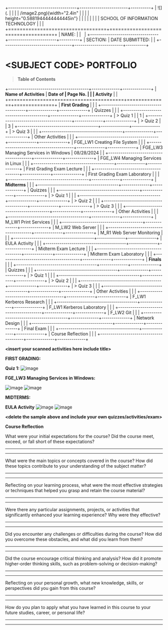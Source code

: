 +----------------------------------+------------------------+----------+
| ![](.                            |                        |          |
| /image2.png){width="2.4in" |                        |          |
| height="0.5881944444444445in"}   |                        |          |
|                                  |                        |          |
| SCHOOL OF INFORMATION TECHNOLOGY |                        |          |
+==================================+========================+==========+
| NAME:                            |                        |          |
+----------------------------------+------------------------+----------+
| SECTION:                         | DATE SUBMITTED:        |          |
+----------------------------------+------------------------+----------+

# \<SUBJECT CODE\> PORTFOLIO

> **Table of Contents**

+----------------------------------------+--------------+--------------+
| **Name of Activities**                 | **Date of    | **Page No.** |
|                                        | Activity**   |              |
+========================================+==============+==============+
| **First Grading**                      |              |              |
+----------------------------------------+--------------+--------------+
| Quizzes                                |              |              |
+----------------------------------------+--------------+--------------+
| > Quiz 1                               |              | 1            |
+----------------------------------------+--------------+--------------+
| > Quiz 2                               |              | 3            |
+----------------------------------------+--------------+--------------+
| > Quiz 3                               |              |              |
+----------------------------------------+--------------+--------------+
| Other Activities                       |              |              |
+----------------------------------------+--------------+--------------+
| FGE_LW1 Creating File System           |              |              |
+----------------------------------------+--------------+--------------+
| FGE_LW3 Managing Services in Windows   | 08/28/2024   |              |
+----------------------------------------+--------------+--------------+
| FGE_LW4 Managing Services in Linux     |              |              |
+----------------------------------------+--------------+--------------+
| First Grading Exam Lecture             |              |              |
+----------------------------------------+--------------+--------------+
| First Grading Exam Laboratory          |              |              |
+----------------------------------------+--------------+--------------+
| **Midterms**                           |              |              |
+----------------------------------------+--------------+--------------+
| Quizzes                                |              |              |
+----------------------------------------+--------------+--------------+
| > Quiz 1                               |              |              |
+----------------------------------------+--------------+--------------+
| > Quiz 2                               |              |              |
+----------------------------------------+--------------+--------------+
| > Quiz 3                               |              |              |
+----------------------------------------+--------------+--------------+
| Other Activities                       |              |              |
+----------------------------------------+--------------+--------------+
| M_LW1 Print Services                   |              |              |
+----------------------------------------+--------------+--------------+
| M_LW2 Web Server                       |              |              |
+----------------------------------------+--------------+--------------+
| M_R1 Web Server Monitoring             |              |              |
+----------------------------------------+--------------+--------------+
| EULA Activity           |              |              |
+----------------------------------------+--------------+--------------+
| Midterm Exam Lecture                   |              |              |
+----------------------------------------+--------------+--------------+
| Midterm Exam Laboratory                |              |              |
+----------------------------------------+--------------+--------------+
| **Finals**                             |              |              |
+----------------------------------------+--------------+--------------+
| Quizzes                                |              |              |
+----------------------------------------+--------------+--------------+
| > Quiz 1                               |              |              |
+----------------------------------------+--------------+--------------+
| > Quiz 2                               |              |              |
+----------------------------------------+--------------+--------------+
| > Quiz 3                               |              |              |
+----------------------------------------+--------------+--------------+
| Other Activities                       |              |              |
+----------------------------------------+--------------+--------------+
| F_LW1 Kerberos Research                |              |              |
+----------------------------------------+--------------+--------------+
| F_LW1 Kerberos Laboratory              |              |              |
+----------------------------------------+--------------+--------------+
| F_LW2 Git                              |              |              |
+----------------------------------------+--------------+--------------+
| Network Design                         |              |              |
+----------------------------------------+--------------+--------------+
| Final Exam                             |              |              |
+----------------------------------------+--------------+--------------+
| Course Reflection                      |              |              |
+----------------------------------------+--------------+--------------+

**\<insert your scanned activities here include title\>**

**FIRST GRADING:**

**Quiz 1:**
![image](https://github.com/user-attachments/assets/8a945f3f-25a4-430b-bf84-9b5baf09d72d)



**FGE_LW3 Managing Services in Windows:**

![image](https://github.com/user-attachments/assets/9b8b9a23-a759-43cb-9a33-a487349d883e)
![image](https://github.com/user-attachments/assets/13e1976b-cb53-43ac-9ac2-aa27d933c652)



**MIDTERMS:**

**EULA Activity**
![image](https://github.com/user-attachments/assets/eee26356-1bf1-4ac1-84e2-09a566c9e905)
![image](https://github.com/user-attachments/assets/b7722752-2887-45e1-9ea3-adafe62342b9)










**\<delete the sample above and include your own
quizzes/activities/exam\>**

**Course Reflection**

What were your initial expectations for the course? Did the course meet,
exceed, or fall short of these expectations?

  -----------------------------------------------------------------------

  -----------------------------------------------------------------------

What were the main topics or concepts covered in the course? How did
these topics contribute to your understanding of the subject matter?

  -----------------------------------------------------------------------

  -----------------------------------------------------------------------

Reflecting on your learning process, what were the most effective
strategies or techniques that helped you grasp and retain the course
material?

  -----------------------------------------------------------------------

  -----------------------------------------------------------------------

Were there any particular assignments, projects, or activities that
significantly enhanced your learning experience? Why were they
effective?

  -----------------------------------------------------------------------

  -----------------------------------------------------------------------

Did you encounter any challenges or difficulties during the course? How
did you overcome these obstacles, and what did you learn from them?

  -----------------------------------------------------------------------

  -----------------------------------------------------------------------

Did the course encourage critical thinking and analysis? How did it
promote higher-order thinking skills, such as problem-solving or
decision-making?

  -----------------------------------------------------------------------

  -----------------------------------------------------------------------

Reflecting on your personal growth, what new knowledge, skills, or
perspectives did you gain from this course?

  -----------------------------------------------------------------------

  -----------------------------------------------------------------------

How do you plan to apply what you have learned in this course to your
future studies, career, or personal life?

  -----------------------------------------------------------------------

  -----------------------------------------------------------------------
